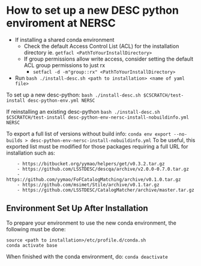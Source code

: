 # How to set up a new DESC python enviroment at NERSC

* If installing a shared conda environment
  * Check the default Access Control List (ACL) for the installation directory ie. `getfacl <PathToYourInstallDirectory>`
  * If group permissions allow write access, consider setting the default ACL group permissions to just rx
      * `setfacl -d -m"group::rx" <PathToYourInstallDirectory>`
* Run `bash ./install-desc.sh <path to installation> <name of yaml file>`

To set up a new desc-python:
`bash ./install-desc.sh $CSCRATCH/test-install desc-python-env.yml NERSC`

If reinstalling an existing desc-python
`bash ./install-desc.sh $CSCRATCH/test-install desc-python-env-nersc-install-nobuildinfo.yml NERSC`

To export a full list of versions without build info:
`conda env export --no-builds > desc-python-env-nersc-install-nobuildinfo.yml`
To be useful, this exported list must be modified for those packages requiring a full URL for installation such as:
```
    - https://bitbucket.org/yymao/helpers/get/v0.3.2.tar.gz
    - https://github.com/LSSTDESC/descqa/archive/v2.0.0-0.7.0.tar.gz
    - https://github.com/yymao/FoFCatalogMatching/archive/v0.1.0.tar.gz
    - https://github.com/msimet/Stile/archive/v0.1.tar.gz
    - https://github.com/LSSTDESC/CatalogMatcher/archive/master.tar.gz
```

## Environment Set Up After Installation

To prepare your environment to use the new conda environment, the following must be done:

```
source <path to installation>/etc/profile.d/conda.sh
conda activate base
```

When finished with the conda environment, do:  `conda deactivate`

